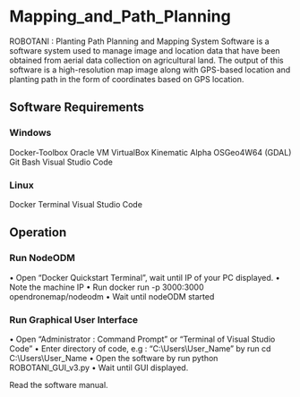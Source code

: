 # Mapping_and_Path_Planning

ROBOTANI : Planting Path Planning and Mapping System Software is a software system used to manage image and location data that have been obtained from aerial data collection on agricultural land. The output of this software is a high-resolution map image along with GPS-based location and planting path in the form of coordinates based on GPS location.

## Software Requirements

### Windows	
Docker-Toolbox
Oracle VM VirtualBox
Kinematic Alpha
OSGeo4W64 (GDAL)
Git Bash
Visual Studio Code
### Linux
Docker
Terminal
Visual Studio Code

## Operation

### Run NodeODM
•	Open “Docker Quickstart Terminal”, wait until IP of your PC displayed. 
•	Note the machine IP
•	Run docker run -p 3000:3000 opendronemap/nodeodm
•	Wait until nodeODM started

### Run Graphical User Interface
•	Open “Administrator : Command Prompt” or “Terminal of Visual Studio Code”
•	Enter directory of code, e.g : “C:\Users\User_Name” by run
cd C:\Users\User_Name
•	Open the software by run python ROBOTANI_GUI_v3.py
•	Wait until GUI displayed. 

Read the software manual.
